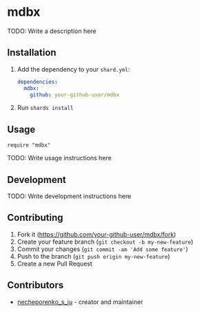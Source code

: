 # mdbx

TODO: Write a description here

## Installation

1. Add the dependency to your `shard.yml`:

   ```yaml
   dependencies:
     mdbx:
       github: your-github-user/mdbx
   ```

2. Run `shards install`

## Usage

```crystal
require "mdbx"
```

TODO: Write usage instructions here

## Development

TODO: Write development instructions here

## Contributing

1. Fork it (<https://github.com/your-github-user/mdbx/fork>)
2. Create your feature branch (`git checkout -b my-new-feature`)
3. Commit your changes (`git commit -am 'Add some feature'`)
4. Push to the branch (`git push origin my-new-feature`)
5. Create a new Pull Request

## Contributors

- [necheporenko_s_iu](https://github.com/your-github-user) - creator and maintainer
